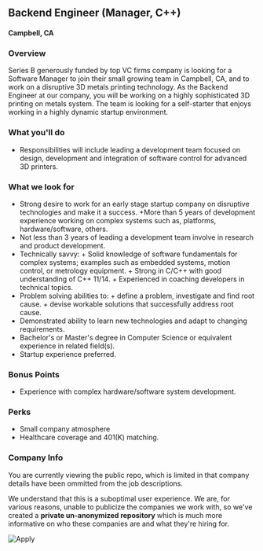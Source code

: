 ## Backend Engineer (Manager, C++) 
#### Campbell, CA

### Overview
Series B generously funded by top VC firms company is looking for a Software Manager to join their small growing team in Campbell, CA, and to work on a disruptive 3D metals printing technology.
As the Backend Engineer at our company, you will be working on a highly sophisticated 3D printing on metals system.
The team is looking for a self-starter that enjoys working in a highly dynamic startup environment.  

### What you'll do
+ Responsibilities will include leading a development team focused on design, development and integration of software control for advanced 3D printers.

### What we look for
+ Strong desire to work for an early stage startup company on disruptive technologies and make it a success.
+More than 5 years of development experience working on complex systems such as, platforms, hardware/software, others.
+ Not less than 3 years of leading a development team involve in research and product development.
+ Technically savvy:
      + Solid knowledge of software fundamentals for complex systems; examples such as embedded systems, motion control, or metrology equipment.
      + Strong in C/C++ with good understanding of C++ 11/14.
      + Experienced in coaching developers in technical topics.
+ Problem solving abilities to:
      + define a problem, investigate and find root cause.
      + devise workable solutions that successfully address root cause.
+ Demonstrated ability to learn new technologies and adapt to changing requirements.
+ Bachelor's or Master's degree in Computer Science or equivalent experience in related field(s).
+ Startup experience preferred.

### Bonus Points
+ Experience with complex hardware/software system development.

### Perks
+ Small company atmosphere 
+ Healthcare coverage and 401(K) matching.


### Company Info
You are currently viewing the public repo, which is limited in that company details have been ommitted from the job descriptions.  
    
We understand that this is a suboptimal user experience.  We are, for various reasons, unable to publicize the companies we work with, so we've
created a **private un-anonymized repository** which is much more informative on who these companies are and what they're hiring for.  
    
![Apply](https://dabuttonfactory.com/button.png?t=Apply&f=Calibri-Bold&ts=24&tc=fff&tshs=1&tshc=000&hp=20&vp=8&c=5&bgt=gradient&bgc=3d85c6&ebgc=073763)
